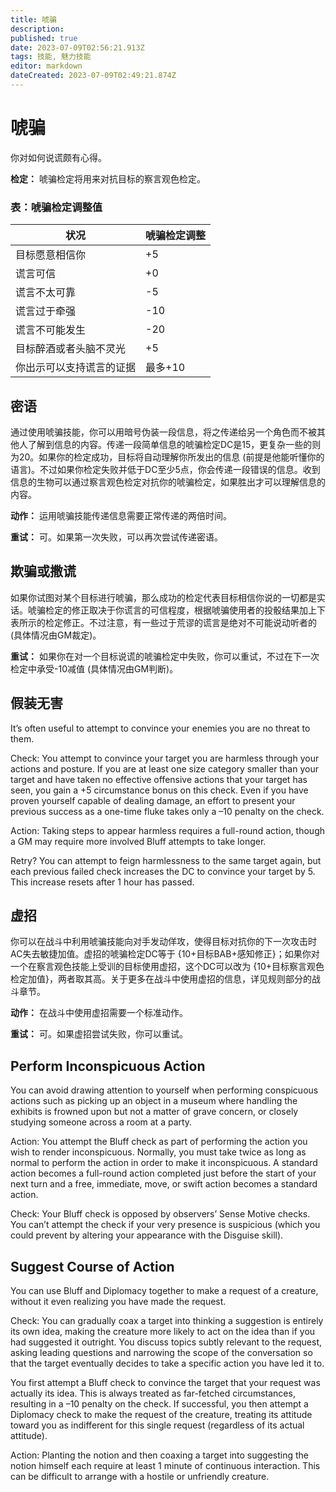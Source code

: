 ```yaml
---
title: 唬骗
description: 
published: true
date: 2023-07-09T02:56:21.913Z
tags: 技能, 魅力技能
editor: markdown
dateCreated: 2023-07-09T02:49:21.874Z
---
```


# 唬骗
你对如何说谎颇有心得。

**检定：** 唬骗检定将用来对抗目标的察言观色检定。

### 表：唬骗检定调整值
| 状况                             | 唬骗检定调整                     |
|----------------------------------|---------------------------------|
| 目标愿意相信你                    | +5                              |
| 谎言可信                          | +0                              |
| 谎言不太可靠                      | -5                              |
| 谎言过于牵强                      | -10                             |
| 谎言不可能发生                    | -20                             |
| 目标醉酒或者头脑不灵光            | +5                              |
| 你出示可以支持谎言的证据          | 最多+10                         |

## 密语
通过使用唬骗技能，你可以用暗号伪装一段信息，将之传递给另一个角色而不被其他人了解到信息的内容。传递一段简单信息的唬骗检定DC是15，更复杂一些的则为20。如果你的检定成功，目标将自动理解你所发出的信息 (前提是他能听懂你的语言)。不过如果你检定失败并低于DC至少5点，你会传递一段错误的信息。收到信息的生物可以通过察言观色检定对抗你的唬骗检定，如果胜出才可以理解信息的内容。

**动作：** 运用唬骗技能传递信息需要正常传递的两倍时间。

**重试：** 可。如果第一次失败，可以再次尝试传递密语。

## 欺骗或撒谎
如果你试图对某个目标进行唬骗，那么成功的检定代表目标相信你说的一切都是实话。唬骗检定的修正取决于你谎言的可信程度，根据唬骗使用者的投骰结果加上下表所示的检定修正。不过注意，有一些过于荒谬的谎言是绝对不可能说动听者的 (具体情况由GM裁定)。

**重试：** 如果你在对一个目标说谎的唬骗检定中失败，你可以重试，不过在下一次检定中承受-10减值 (具体情况由GM判断)。

## 假装无害
It’s often useful to attempt to convince your enemies you are no threat to them.

Check: You attempt to convince your target you are harmless through your actions and posture. If you are at least one size category smaller than your target and have taken no effective offensive actions that your target has seen, you gain a +5 circumstance bonus on this check. Even if you have proven yourself capable of dealing damage, an effort to present your previous success as a one-time fluke takes only a –10 penalty on the check.

Action: Taking steps to appear harmless requires a full-round action, though a GM may require more involved Bluff attempts to take longer.

Retry? You can attempt to feign harmlessness to the same target again, but each previous failed check increases the DC to convince your target by 5. This increase resets after 1 hour has passed.

## 虚招
你可以在战斗中利用唬骗技能向对手发动佯攻，使得目标对抗你的下一次攻击时AC失去敏捷加值。虚招的唬骗检定DC等于 {10+目标BAB+感知修正}；如果你对一个在察言观色技能上受训的目标使用虚招，这个DC可以改为 {10+目标察言观色检定加值}，两者取其高。关于更多在战斗中使用虚招的信息，详见规则部分的战斗章节。

**动作：** 在战斗中使用虚招需要一个标准动作。

**重试：** 可。如果虚招尝试失败，你可以重试。

## Perform Inconspicuous Action
You can avoid drawing attention to yourself when performing conspicuous actions such as picking up an object in a museum where handling the exhibits is frowned upon but not a matter of grave concern, or closely studying someone across a room at a party.

Action: You attempt the Bluff check as part of performing the action you wish to render inconspicuous. Normally, you must take twice as long as normal to perform the action in order to make it inconspicuous. A standard action becomes a full-round action completed just before the start of your next turn and a free, immediate, move, or swift action becomes a standard action.

Check: Your Bluff check is opposed by observers’ Sense Motive checks. You can’t attempt the check if your very presence is suspicious (which you could prevent by altering your appearance with the Disguise skill).

## Suggest Course of Action
You can use Bluff and Diplomacy together to make a request of a creature, without it even realizing you have made the request.

Check: You can gradually coax a target into thinking a suggestion is entirely its own idea, making the creature more likely to act on the idea than if you had suggested it outright. You discuss topics subtly relevant to the request, asking leading questions and narrowing the scope of the conversation so that the target eventually decides to take a specific action you have led it to.

You first attempt a Bluff check to convince the target that your request was actually its idea. This is always treated as far-fetched circumstances, resulting in a –10 penalty on the check. If successful, you then attempt a Diplomacy check to make the request of the creature, treating its attitude toward you as indifferent for this single request (regardless of its actual attitude).

Action: Planting the notion and then coaxing a target into suggesting the notion himself each require at least 1 minute of continuous interaction. This can be difficult to arrange with a hostile or unfriendly creature.

